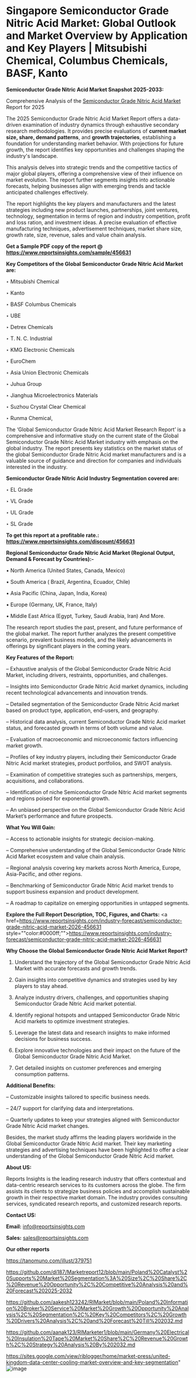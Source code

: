 # Singapore Semiconductor Grade Nitric Acid Market: Global Outlook and Market Overview by Application and Key Players | Mitsubishi Chemical, Columbus Chemicals, BASF, Kanto

<strong>Semiconductor Grade Nitric Acid Market Snapshot 2025-2033:</strong>

Comprehensive Analysis of the <a href=https://www.reportsinsights.com/sample/456631>Semiconductor Grade Nitric Acid Market</a> Report for 2025

The 2025 Semiconductor Grade Nitric Acid Market Report offers a data-driven examination of industry dynamics through exhaustive secondary research methodologies. It provides precise evaluations of <strong>current market size, share, demand patterns</strong>, and <strong>growth trajectories</strong>, establishing a foundation for understanding market behavior. With projections for future growth, the report identifies key opportunities and challenges shaping the industry's landscape.

This analysis delves into strategic trends and the competitive tactics of major global players, offering a comprehensive view of their influence on market evolution. The report further segments insights into actionable forecasts, helping businesses align with emerging trends and tackle anticipated challenges effectively.

The report highlights the key players and manufacturers and the latest strategies including new product launches, partnerships, joint ventures, technology, segmentation in terms of region and industry competition, profit and loss ration, and investment ideas. A precise evaluation of effective manufacturing techniques, advertisement techniques, market share size, growth rate, size, revenue, sales and value chain analysis.

<strong>Get a Sample PDF copy of the report @ <a href=https://www.reportsinsights.com/sample/456631 style=color:#0000ff;>https://www.reportsinsights.com/sample/456631</a></strong>

<strong>Key Competitors of the Global Semiconductor Grade Nitric Acid Market are:</strong>

‣ Mitsubishi Chemical

‣ Kanto

‣ BASF Columbus Chemicals

‣ UBE

‣ Detrex Chemicals

‣ T. N. C. Industrial

‣ KMG Electronic Chemicals

‣ EuroChem

‣ Asia Union Electronic Chemicals

‣ Juhua Group

‣ Jianghua Microelectronics Materials

‣ Suzhou Crystal Clear Chemical

‣ Runma Chemical,

The ‘Global Semiconductor Grade Nitric Acid Market Research Report’ is a comprehensive and informative study on the current state of the Global Semiconductor Grade Nitric Acid Market industry with emphasis on the global industry. The report presents key statistics on the market status of the global Semiconductor Grade Nitric Acid market manufacturers and is a valuable source of guidance and direction for companies and individuals interested in the industry.

<strong>Semiconductor Grade Nitric Acid Industry Segmentation covered are:</strong>

‣ EL Grade

‣ VL Grade

‣ UL Grade

‣ SL Grade

<strong>To get this report at a profitable rate.: <a href=https://www.reportsinsights.com/discount/456631 style=color:#0000ff;>https://www.reportsinsights.com/discount/456631</a></strong>

<strong>Regional Semiconductor Grade Nitric Acid Market (Regional Output, Demand &amp; Forecast by Countries):-</strong>

• North America (United States, Canada, Mexico)

• South America ( Brazil, Argentina, Ecuador, Chile)

• Asia Pacific (China, Japan, India, Korea)

• Europe (Germany, UK, France, Italy)

• Middle East Africa (Egypt, Turkey, Saudi Arabia, Iran) And More.

The research report studies the past, present, and future performance of the global market. The report further analyzes the present competitive scenario, prevalent business models, and the likely advancements in offerings by significant players in the coming years.

<strong>Key Features of the Report:</strong>

– Exhaustive analysis of the Global Semiconductor Grade Nitric Acid Market, including drivers, restraints, opportunities, and challenges.

– Insights into Semiconductor Grade Nitric Acid market dynamics, including recent technological advancements and innovation trends.

– Detailed segmentation of the Semiconductor Grade Nitric Acid market based on product type, application, end-users, and geography.

– Historical data analysis, current Semiconductor Grade Nitric Acid market status, and forecasted growth in terms of both volume and value.

– Evaluation of macroeconomic and microeconomic factors influencing market growth.

– Profiles of key industry players, including their Semiconductor Grade Nitric Acid market strategies, product portfolios, and SWOT analysis.

– Examination of competitive strategies such as partnerships, mergers, acquisitions, and collaborations.

– Identification of niche Semiconductor Grade Nitric Acid market segments and regions poised for exponential growth.

– An unbiased perspective on the Global Semiconductor Grade Nitric Acid Market’s performance and future prospects.

<strong>What You Will Gain:</strong>

– Access to actionable insights for strategic decision-making.

– Comprehensive understanding of the Global Semiconductor Grade Nitric Acid Market ecosystem and value chain analysis.

– Regional analysis covering key markets across North America, Europe, Asia-Pacific, and other regions.

– Benchmarking of Semiconductor Grade Nitric Acid market trends to support business expansion and product development.

– A roadmap to capitalize on emerging opportunities in untapped segments.

<strong>Explore the Full Report Description, TOC, Figures, and Charts:</strong>
<a href=https://www.reportsinsights.com/industry-forecast/semiconductor-grade-nitric-acid-market-2026-456631 style=""color:#0000ff;"">https://www.reportsinsights.com/industry-forecast/semiconductor-grade-nitric-acid-market-2026-456631</a>

<strong>Why Choose the Global Semiconductor Grade Nitric Acid Market Report?</strong>

1. Understand the trajectory of the Global Semiconductor Grade Nitric Acid Market with accurate forecasts and growth trends.

2. Gain insights into competitive dynamics and strategies used by key players to stay ahead.

3. Analyze industry drivers, challenges, and opportunities shaping Semiconductor Grade Nitric Acid market potential.

4. Identify regional hotspots and untapped Semiconductor Grade Nitric Acid markets to optimize investment strategies.

5. Leverage the latest data and research insights to make informed decisions for business success.

6. Explore innovative technologies and their impact on the future of the Global Semiconductor Grade Nitric Acid Market.

7. Get detailed insights on customer preferences and emerging consumption patterns.

<strong>Additional Benefits:</strong>

– Customizable insights tailored to specific business needs.

– 24/7 support for clarifying data and interpretations.

– Quarterly updates to keep your strategies aligned with Semiconductor Grade Nitric Acid market changes.

Besides, the market study affirms the leading players worldwide in the Global Semiconductor Grade Nitric Acid market. Their key marketing strategies and advertising techniques have been highlighted to offer a clear understanding of the Global Semiconductor Grade Nitric Acid market.

<strong><strong>About US</strong>:</strong>

Reports Insights is the leading research industry that offers contextual and data-centric research services to its customers across the globe. The firm assists its clients to strategize business policies and accomplish sustainable growth in their respective market domain. The industry provides consulting services, syndicated research reports, and customized research reports.

<strong>Contact US:</strong>

<p class=><b>Email:</b> <a href=mailto:info@reportsinsights.com>info@reportsinsights.com</a></p>
<p class=><b>Sales:</b> <a href=mailto:sales@reportsinsights.com>sales@reportsinsights.com</a></p>

<strong>Our other reports</strong>

<a href=https://tanomuno.com/illust/379751>https://tanomuno.com/illust/379751</a>

<a href=https://github.com/di187/Marketreport12/blob/main/Poland%20Catalyst%20Supports%20Market%20Segmentation%3A%20Size%2C%20Share%2C%20Revenue%20Opportunity%2C%20Competitive%20Analysis%20and%20Forecast%202025-2032>https://github.com/di187/Marketreport12/blob/main/Poland%20Catalyst%20Supports%20Market%20Segmentation%3A%20Size%2C%20Share%2C%20Revenue%20Opportunity%2C%20Competitive%20Analysis%20and%20Forecast%202025-2032</a>

<a href=https://github.com/aakesh123242/RIMarket/blob/main/Poland%20Information%20Broker%20Service%20Market%20Growth%20Opportunity%20Analysis%2C%20Segmentation%2C%20Key%20Competitors%2C%20Growth%20Drivers%20Analysis%2C%20and%20Forecast%20Till%202032.md>https://github.com/aakesh123242/RIMarket/blob/main/Poland%20Information%20Broker%20Service%20Market%20Growth%20Opportunity%20Analysis%2C%20Segmentation%2C%20Key%20Competitors%2C%20Growth%20Drivers%20Analysis%2C%20and%20Forecast%20Till%202032.md</a>

<a href=https://github.com/aanak123/RIMarketer1/blob/main/Germany%20Electrical%20Insulation%20Tape%20Market%20Share%2C%20Revenue%20Growth%2C%20Strategy%20Analysis%20By%202032.md>https://github.com/aanak123/RIMarketer1/blob/main/Germany%20Electrical%20Insulation%20Tape%20Market%20Share%2C%20Revenue%20Growth%2C%20Strategy%20Analysis%20By%202032.md</a>

<a href=https://sites.google.com/view/riblogger/home/market-press/united-kingdom-data-center-cooling-market-overview-and-key-segmentation>https://sites.google.com/view/riblogger/home/market-press/united-kingdom-data-center-cooling-market-overview-and-key-segmentation</a>"
![image](https://github.com/user-attachments/assets/4a398c79-b568-45a9-b806-26bfe9780ee1)
